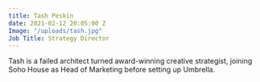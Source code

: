 ```yaml
---
title: Tash Peskin
date: 2021-02-12 20:05:00 Z
Image: "/uploads/tash.jpg"
Job Title: Strategy Director
---
```


Tash is a failed architect turned award-winning creative strategist, joining Soho House as Head of Marketing before setting up Umbrella.